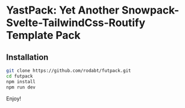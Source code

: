 # YastPack: Yet Another Snowpack-Svelte-TailwindCss-Routify Template Pack

## Installation 

```bash
git clone https://github.com/rodabt/futpack.git
cd futpack
npm install
npm run dev
```

Enjoy!
